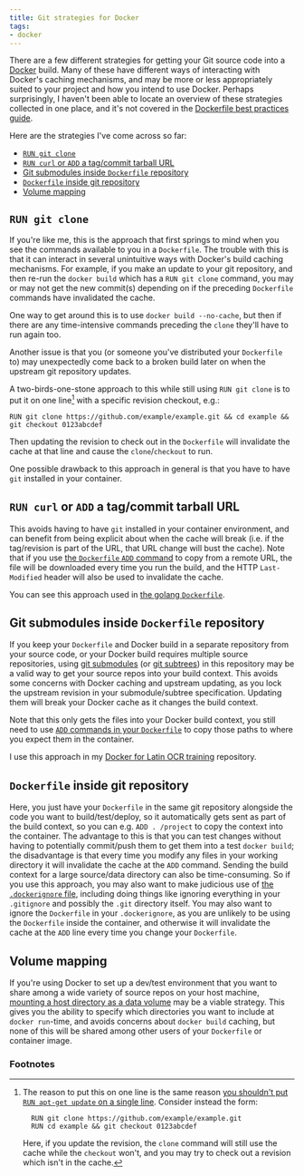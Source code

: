 ```yaml
---
title: Git strategies for Docker
tags:
- docker
---
```


There are a few different strategies for getting your Git source code into a [Docker](https://www.docker.com/) build. Many of these have different ways of interacting with Docker's caching mechanisms, and may be more or less appropriately suited to your project and how you intend to use Docker. Perhaps surprisingly, I haven't been able to locate an overview of these strategies collected in one place, and it's not covered in the [Dockerfile best practices guide](https://docs.docker.com/articles/dockerfile_best-practices/).

Here are the strategies I've come across so far:

 * [`RUN git clone`](#run-git-clone)
 * [`RUN curl` or `ADD` a tag/commit tarball URL](#run-curl-or-add-a-tagcommit-tarball-url)
 * [Git submodules inside `Dockerfile` repository](#git-submodules-inside-dockerfile-repository)
 * [`Dockerfile` inside git repository](#dockerfile-inside-git-repository)
 * [Volume mapping](#volume-mapping)

## `RUN git clone`

If you're like me, this is the approach that first springs to mind when you see the commands available to you in a `Dockerfile`. The trouble with this is that it can interact in several unintuitive ways with Docker's build caching mechanisms. For example, if you make an update to your git repository, and then re-run the `docker build` which has a `RUN git clone` command, you may or may not get the new commit(s) depending on if the preceding `Dockerfile` commands have invalidated the cache. 

One way to get around this is to use `docker build --no-cache`, but then if there are any time-intensive commands preceding the `clone` they'll have to run again too.

Another issue is that you (or someone you've distributed your `Dockerfile` to) may unexpectedly come back to a broken build later on when the upstream git repository updates.

A two-birds-one-stone approach to this while still using `RUN git clone` is to put it on one line[^oneline] with a specific revision checkout, e.g.:

    RUN git clone https://github.com/example/example.git && cd example && git checkout 0123abcdef

Then updating the revision to check out in the `Dockerfile` will invalidate the cache at that line and cause the `clone`/`checkout` to run.

One possible drawback to this approach in general is that you have to have `git` installed in your container.

[^oneline]: The reason to put this on one line is the same reason [you shouldn't put `RUN apt-get update` on a single line](https://docs.docker.com/articles/dockerfile_best-practices/#run-https-docs-docker-com-reference-builder-run). Consider instead the form:

          RUN git clone https://github.com/example/example.git
          RUN cd example && git checkout 0123abcdef

    Here, if you update the revision, the `clone` command will still use the cache while the `checkout` won't, and you may try to check out a revision which isn't in the cache.

## `RUN curl` or `ADD` a tag/commit tarball URL

This avoids having to have `git` installed in your container environment, and can benefit from being explicit about when the cache will break (i.e. if the tag/revision is part of the URL, that URL change will bust the cache). Note that if you use [the `Dockerfile` `ADD` command](https://docs.docker.com/reference/builder/#add) to copy from a remote URL, the file will be downloaded every time you run the build, and the HTTP `Last-Modified` header will also be used to invalidate the cache.

You can see this approach used in [the golang `Dockerfile`](https://github.com/docker-library/golang/blob/1a422afd7db928a821e97906ed27ed606e2f072a/1.3/Dockerfile).

## Git submodules inside `Dockerfile` repository

If you keep your `Dockerfile` and Docker build in a separate repository from your source code, or your Docker build requires multiple source repositories, using [git submodules](https://git-scm.com/book/en/v2/Git-Tools-Submodules) (or [git subtrees](http://blogs.atlassian.com/2013/05/alternatives-to-git-submodule-git-subtree/)) in this repository may be a valid way to get your source repos into your build context. This avoids some concerns with Docker caching and upstream updating, as you lock the upstream revision in your submodule/subtree specification. Updating them will break your Docker cache as it changes the build context.

Note that this only gets the files into your Docker build context, you still need to use [`ADD` commands in your `Dockerfile`](https://docs.docker.com/reference/builder/#add) to copy those paths to where you expect them in the container.

I use this approach in my [Docker for Latin OCR training](https://github.com/ryanfb/tesseract_latinocr_docker) repository.

## `Dockerfile` inside git repository

Here, you just have your `Dockerfile` in the same git repository alongside the code you want to build/test/deploy, so it automatically gets sent as part of the build context, so you can e.g. `ADD . /project` to copy the context into the container. The advantage to this is that you can test changes without having to potentially commit/push them to get them into a test `docker build`; the disadvantage is that every time you modify any files in your working directory it will invalidate the cache at the `ADD` command. Sending the build context for a large source/data directory can also be time-consuming. So if you use this approach, you may also want to make judicious use of [the `.dockerignore` file](https://docs.docker.com/reference/builder/#dockerignore-file), including doing things like ignoring everything in your `.gitignore` and possibly the `.git` directory itself. You may also want to ignore the `Dockerfile` in your `.dockerignore`, as you are unlikely to be using the `Dockerfile` inside the container, and otherwise it will invalidate the cache at the `ADD` line every time you change your `Dockerfile`.

## Volume mapping

If you're using Docker to set up a dev/test environment that you want to share among a wide variety of source repos on your host machine, [mounting a host directory as a data volume](https://docs.docker.com/userguide/dockervolumes/#mount-a-host-directory-as-a-data-volume) may be a viable strategy. This gives you the ability to specify which directories you want to include at `docker run`-time, and avoids concerns about `docker build` caching, but none of this will be shared among other users of your `Dockerfile` or container image.


### Footnotes
